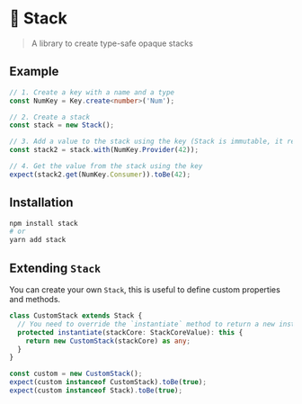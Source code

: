 # 🏯 Stack

> A library to create type-safe opaque stacks

## Example

```ts
// 1. Create a key with a name and a type
const NumKey = Key.create<number>('Num');

// 2. Create a stack
const stack = new Stack();

// 3. Add a value to the stack using the key (Stack is immutable, it returns a new instance)
const stack2 = stack.with(NumKey.Provider(42));

// 4. Get the value from the stack using the key
expect(stack2.get(NumKey.Consumer)).toBe(42);
```

## Installation

```bash
npm install stack
# or
yarn add stack
```

## Extending `Stack`

You can create your own `Stack`, this is useful to define custom properties and methods.

```ts
class CustomStack extends Stack {
  // You need to override the `instantiate` method to return a new instance of your CustomStack
  protected instantiate(stackCore: StackCoreValue): this {
    return new CustomStack(stackCore) as any;
  }
}

const custom = new CustomStack();
expect(custom instanceof CustomStack).toBe(true);
expect(custom instanceof Stack).toBe(true);
```
